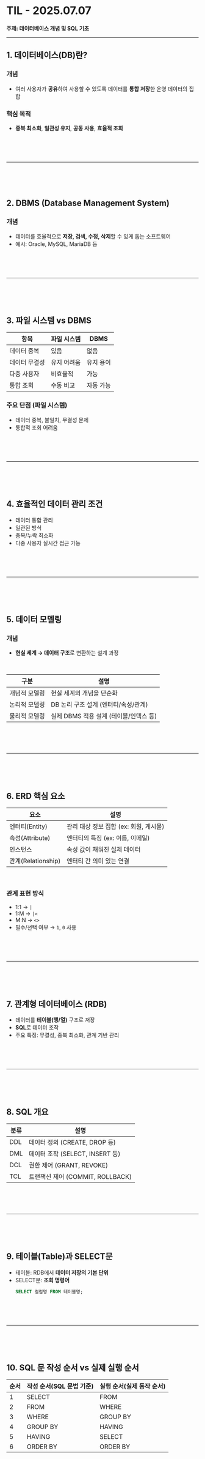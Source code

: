 
#  TIL - 2025.07.07  
**주제: 데이터베이스 개념 및 SQL 기초**

---

##  1. 데이터베이스(DB)란?

###  개념
- 여러 사용자가 **공유**하여 사용할 수 있도록 데이터를 **통합 저장**한 운영 데이터의 집합

### 핵심 목적
- **중복 최소화**, **일관성 유지**, **공동 사용**, **효율적 조회**
<br/>
<br/>
<br/>

---
<br/>
<br/>
<br/>

##  2. DBMS (Database Management System)

###  개념
- 데이터를 효율적으로 **저장, 검색, 수정, 삭제**할 수 있게 돕는 소프트웨어
- 예시: Oracle, MySQL, MariaDB 등
 
<br/>
<br/>
<br/>

---
<br/>
<br/>
<br/>

##  3. 파일 시스템 vs DBMS

| 항목 | 파일 시스템 | DBMS |
|------|--------------|------|
| 데이터 중복 | 있음 | 없음 |
| 데이터 무결성 | 유지 어려움 | 유지 용이 |
| 다중 사용자 | 비효율적 | 가능 |
| 통합 조회 | 수동 비교 | 자동 가능 |

### 주요 단점 (파일 시스템)
- 데이터 중복, 불일치, 무결성 문제
- 통합적 조회 어려움
<br/>
<br/>
<br/>

---
<br/>
<br/>
<br/>

##  4. 효율적인 데이터 관리 조건

- 데이터 통합 관리
- 일관된 방식
- 중복/누락 최소화
- 다중 사용자 실시간 접근 가능
<br/>
<br/>
<br/>

---
<br/>
<br/>
<br/>

##  5. 데이터 모델링

###  개념
- **현실 세계 → 데이터 구조**로 변환하는 설계 과정

<br/>

| 구분 | 설명 |
|------|------|
| 개념적 모델링 | 현실 세계의 개념을 단순화 |
| 논리적 모델링 | DB 논리 구조 설계 (엔터티/속성/관계) |
| 물리적 모델링 | 실제 DBMS 적용 설계 (테이블/인덱스 등) |

<br/>
<br/>
<br/>

---

<br/>
<br/>
<br/>

##  6. ERD 핵심 요소

| 요소 | 설명 |
|------|------|
| 엔터티(Entity) | 관리 대상 정보 집합 (ex: 회원, 게시물) |
| 속성(Attribute) | 엔터티의 특징 (ex: 이름, 이메일) |
| 인스턴스 | 속성 값이 채워진 실제 데이터 |
| 관계(Relationship) | 엔터티 간 의미 있는 연결 |

<br/>

###  관계 표현 방식
- 1:1 → `|`
- 1:M → `|<`
- M:N → `<>`
- 필수/선택 여부 → `1`, `0` 사용

<br/>
<br/>
<br/>

---

<br/>
<br/>
<br/>

##  7. 관계형 데이터베이스 (RDB)

- 데이터를 **테이블(행/열)** 구조로 저장
- **SQL**로 데이터 조작
- 주요 특징: 무결성, 중복 최소화, 관계 기반 관리

<br/>
<br/>
<br/>

---

<br/>
<br/>
<br/>

##  8. SQL 개요

| 분류 | 설명 |
|------|------|
| DDL | 데이터 정의 (CREATE, DROP 등) |
| DML | 데이터 조작 (SELECT, INSERT 등) |
| DCL | 권한 제어 (GRANT, REVOKE) |
| TCL | 트랜잭션 제어 (COMMIT, ROLLBACK) |

<br/>
<br/>
<br/>

---

<br/>
<br/>
<br/>

##  9. 테이블(Table)과 SELECT문

- 테이블: RDB에서 **데이터 저장의 기본 단위**
- SELECT문: **조회 명령어**  
  ```sql
  SELECT 컬럼명 FROM 테이블명;
  ```

<br/>
<br/>
<br/>

---

<br/>
<br/>
<br/>

##  10. SQL 문 작성 순서 vs 실제 실행 순서

| 순서 | 작성 순서(SQL 문법 기준) | 실행 순서(실제 동작 순서) |
|------|--------------------------|---------------------------|
| 1 | SELECT | FROM |
| 2 | FROM | WHERE |
| 3 | WHERE | GROUP BY |
| 4 | GROUP BY | HAVING |
| 5 | HAVING | SELECT |
| 6 | ORDER BY | ORDER BY |

